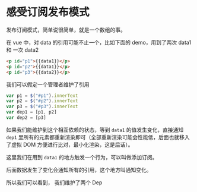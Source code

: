 # 感受订阅发布模式

发布订阅模式，简单说很简单，就是一个数组的事。

在 vue 中，对 data 的引用可能不止一个，比如下面的 demo，用到了两次 data1 和 一次 data2

```html
<p id="p1">{{data1}}</p>
<p id="p2">{{data1}}</p>
<p id="p3">{{data2}}</p>
```

我们可以假定一个管理者维护了引用

```js
var p1 = $("#p1").innerText
var p2 = $("#p2").innerText
var p3 = $("#p3").innerText
var dep1 = [p1, p2]
var dep2 = [p3]
```

如果我们能维护到这个相互依赖的状态，等到 `data1` 的值发生变化，直接通知 `dep1` 里所有的元素都重新渲染即可（全部重新渲染可能会性能低，后面也就移入了虚拟 DOM 方便进行比对，最小化渲染，这是后话）。

这里我们在用到 `data1` 的地方触发一个行为，可以叫做添加订阅。

后面数据发生了变化会通知所有的引用，这个地方叫通知变化。

所以我们可以看到， 我们维护了两个 Dep
